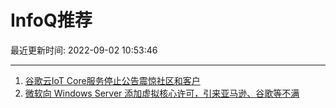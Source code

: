 # InfoQ推荐

最近更新时间: 2022-09-02 10:53:46

--- 
1. [谷歌云IoT Core服务停止公告震惊社区和客户](https://www.infoq.cn/article/U9lVZay87HMlTwLifw6c) 
2. [微软向 Windows Server 添加虚拟核心许可，引来亚马逊、谷歌等不满](https://www.infoq.cn/article/3m3wuY1m98jPrbOzzavJ) 
